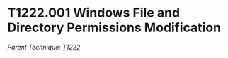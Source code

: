 # T1222.001 Windows File and Directory Permissions Modification

*Parent Technique: [T1222](T1222.md)*
